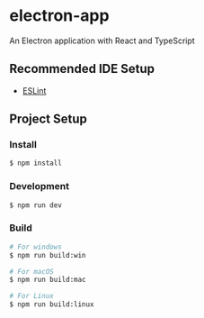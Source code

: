 # electron-app

An Electron application with React and TypeScript

## Recommended IDE Setup

- [ESLint](https://marketplace.visualstudio.com/items?itemName=dbaeumer.vscode-eslint)

## Project Setup

### Install

```bash
$ npm install
```

### Development

```bash
$ npm run dev
```

### Build

```bash
# For windows
$ npm run build:win

# For macOS
$ npm run build:mac

# For Linux
$ npm run build:linux
```
